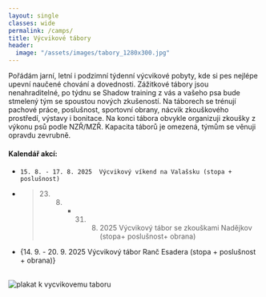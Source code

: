 ```yaml
---
layout: single
classes: wide
permalink: /camps/
title: Výcvikové tábory
header:
  image: "/assets/images/tabory_1280x300.jpg"
---
```


Pořádám jarní, letní i podzimní týdenní výcvikové pobyty, kde si pes nejlépe upevní naučené chování a dovednosti. Zážitkové tábory jsou nenahraditelné, po týdnu se Shadow training z vás a vašeho psa bude stmelený tým se spoustou nových zkušeností. Na táborech se trénují pachové práce, poslušnost, sportovní obrany, nácvik zkouškového prostředí, výstavy i bonitace. Na konci tábora obvykle organizuji zkoušky z výkonu psů podle NZŘ/MZŘ. Kapacita táborů je omezená, týmům se věnuji opravdu zevrubně.

#### Kalendář akcí:
  * `15. 8. - 17. 8. 2025  Výcvikový víkend na Valašsku (stopa + poslušnost)`
  * > 23. 8. - 31. 8. 2025  Výcvikový tábor se zkouškami Nadějkov (stopa+ poslušnost+ obrana)
  * {14. 9. - 20. 9. 2025  Výcvikový tábor Ranč Esadera (stopa + poslušnost + obrana)}

<br>

<img src="{{ site.url }}{{ site.baseurl }}/assets/images/tabor.jpg" alt="plakat k vycvikovemu taboru" class="full">